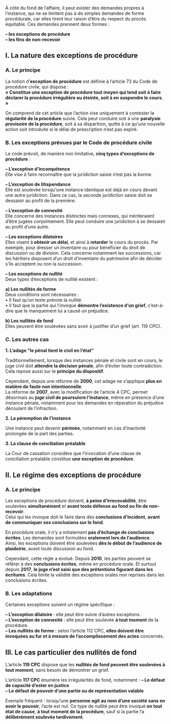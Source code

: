 À côté du fond de l’affaire, il peut exister des demandes propres à l’instance, qui ne se limitent pas à de simples demandes de forme procédurale, car elles tirent leur raison d’être du respect du procès équitable. Ces demandes prennent deux formes :

**– les exceptions de procédure**  
**– les fins de non-recevoir**

## I. La nature des exceptions de procédure

### A. Le principe

La notion d’**exception de procédure** est définie à l’article 73 du Code de procédure civile, qui dispose :  
**« Constitue une exception de procédure tout moyen qui tend soit à faire déclarer la procédure irrégulière ou éteinte, soit à en suspendre le cours. »**

On comprend de cet article que l’action vise uniquement à contester la **régularité de la procédure** suivie. Cela peut conduire soit à une **paralysie provisoire de la procédure**, soit à sa disparition, quitte à ce qu’une nouvelle action soit introduite si le délai de prescription n’est pas expiré.

### B. Les exceptions prévues par le Code de procédure civile

Le code prévoit, de manière non limitative, **cinq types d’exceptions de procédure** :

**– L’exception d’incompétence**  
Elle vise à faire reconnaître que la juridiction saisie n’est pas la bonne.

**– L’exception de litispendance**  
Elle est soulevée lorsqu’une instance identique est déjà en cours devant une autre juridiction. Dans ce cas, la seconde juridiction saisie doit se dessaisir au profit de la première.

**– L’exception de connexité**  
Elle concerne des instances distinctes mais connexes, qui mériteraient d’être jugées conjointement. Elle peut conduire une juridiction à se dessaisir au profit d’une autre.

**– Les exceptions dilatoires**  
Elles visent à **obtenir un délai**, et ainsi à **retarder** le cours du procès. Par exemple, pour dresser un inventaire ou pour bénéficier du droit de discussion ou de division. Cela concerne notamment les successions, car les héritiers disposent d’un droit d’inventaire du patrimoine afin de décider s’ils acceptent ou non la succession.

**– Les exceptions de nullité**  
Deux types d’exceptions de nullité existent :

**a) Les nullités de forme**  
Deux conditions sont nécessaires :  
• Il faut qu’un texte prévoie la nullité.  
• Il faut que la partie qui l’invoque **démontre l’existence d’un grief**, c’est-à-dire que le manquement lui a causé un préjudice.

**b) Les nullités de fond**  
Elles peuvent être soulevées sans avoir à justifier d’un grief (art. 119 CPC).

### C. Les autres cas

**1. L’adage "le pénal tient le civil en l’état"**

Traditionnellement, lorsque des instances pénale et civile sont en cours, le juge civil doit **attendre la décision pénale**, afin d’éviter toute contradiction. Cela repose aussi sur le **principe du dispositif**.

Cependant, depuis une réforme de **2000**, cet adage ne s’applique **plus en matière de faute non intentionnelle**.  
La réforme de **2007**, avec la modification de l’article 4 CPC, permet désormais au **juge civil de poursuivre l’instance**, même en présence d’une instance pénale, notamment pour les demandes en réparation du préjudice découlant de l’infraction.

**2. La péremption de l’instance**

Une instance peut devenir **périmée**, notamment en cas d’inactivité prolongée de la part des parties.

**3. La clause de conciliation préalable**

La Cour de cassation considère que l’invocation d’une clause de conciliation préalable constitue **une exception de procédure**.

## II. Le régime des exceptions de procédure

### A. Le principe

Les exceptions de procédure doivent, **à peine d’irrecevabilité**, être soulevées **simultanément** et **avant toute défense au fond ou fin de non-recevoir**.  
Celui qui les invoque doit le faire dans des **conclusions d’incident**, **avant de communiquer ses conclusions sur le fond**.

En procédure orale, il n’y a initialement **pas d’échange de conclusions écrites**. Les demandes sont formulées **oralement lors de l’audience**.  
Ainsi, les exceptions doivent être soulevées **dès le début de l’audience de plaidoirie**, avant toute discussion au fond.

Cependant, cette règle a évolué. Depuis **2010**, les parties peuvent se référer à des **conclusions écrites**, même en procédure orale. Et surtout depuis **2017**, **le juge n’est saisi que des prétentions figurant dans les écritures**. Cela limite la validité des exceptions orales non reprises dans les conclusions écrites.

### B. Les adaptations

Certaines exceptions suivent un régime spécifique :

**– L’exception dilatoire** : elle peut être suivie d’autres exceptions.  
**– L’exception de connexité** : elle peut être soulevée **à tout moment** de la procédure.  
**– Les nullités de forme** : selon l’article 112 CPC, **elles doivent être invoquées au fur et à mesure de l’accomplissement des actes** concernés.

## III. Le cas particulier des nullités de fond

L’article **119 CPC** dispose que les **nullités de fond peuvent être soulevées à tout moment**, sans besoin de démontrer un grief.  

L’article **117 CPC** énumère les irrégularités de fond, notamment :
**– Le défaut de capacité d’ester en justice**  
**– Le défaut de pouvoir d’une partie ou de représentation valable**

Exemple fréquent : lorsqu’une **personne agit au nom d’une société sans en avoir le pouvoir**, l’acte est nul. Ce type de nullité peut être invoqué **en tout état de cause**, **à tout moment de la procédure**, sauf si la partie l’a **délibérément soulevée tardivement**.
